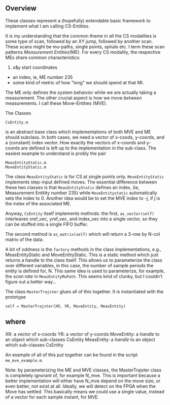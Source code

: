 ## Overview
These classes represent a (hopefully) extendable basic framework to implement what I am calling CS-Entities.

It is my understanding that the common theme in all the CS modalities is some type of scan, followed by an XY jump, followed by another scan. These scans might be mu-paths, single points, spirals etc. 
I term these scan patterns *Measurement Entities*(ME). For every CS modality, the respective MEs share common characteristics:
1. x&y start coordinates
* an index, ie, ME number 235
* some kind of metric of how "long" we should spend at that MI.

The ME only defines the system behaivior while we are actually taking a measurement. The other crucial aspect is how we move *between*  measurements. I call these Move-Entities (MVE). 


The Classes
```
CsEntity.m
```
is an abstract base class which implementations of both MVE and ME should subclass. In both cases, we need a vector of x-coods, y-coords, and a (constant) index vector. How exactly the vectors of x-coords and y-coords are defined is left up to the implementation in the sub-class. The easiest example to understand is probly the pair 
```
MeasEntityStatic.m
MoveEntityStatic.m
```
The class `MeasEntityStatic` is for CS at single points only. `MoveEntityStatic` implements step-input defined moves. The essential difference between these two classes is that `MeasEntityStatic` defines an index, (ie, Measurement Entitity number 235) while `MoveEntitystatic` automatically sets the index to 0. Another idea would be to set the MVE index to -j, if j is the index of the associated ME.

Anyway, `CsEntity` itself implements methods: the first, `as_vector(self)` interleaves xref_vec, yref_vec, and index_vec into a single vector, so they can be stuffed into a single FIFO buffer. 

The second method is `as_matrix(self)` which will return a 3-row by N-col matrix of the data.

A bit of oddness is the `factory` methods in the class implementations, e.g., MeasEntityStatic and MoveEntityStatic. This is a static method which just returns a handle to the class itself. This allows us to parameterize the class over different variables, in this case, the number of sample periods the entity is defined for, N. This same idea is used to parameterize, for example, the *scan rate* in `MeasEntityMuPath`. This seems kind of clunky, but I couldn't figure out a better way... 

The class `MasterTrajster` glues all of this together. It is instantiated with the prototype

```
self = MasterTrajster(XR, YR, MoveEntity, MeasEntity)
```
where
----
XR: a vector of x-coords
YR: a vector of y-coords
MoveEntity: a *handle* to an object which sub-classes CsEntity
MeasEntity: a *handle* to an object which sub-classes CsEntity

An example of all of this put together can be found in the script `me_mve_example.m`.

Note: by parameterizing the ME and MVE classes, the MasterTrajster class is completely ignorant of, for example N_mve. This is important because a better implementation will either have N_mve depend on the move size, or even better, not exist at all. Ideally, we will detect on the FPGA when the Move has settled. This basically means we could use a single value, instead of a vector for each sample instant, for MVE. 


